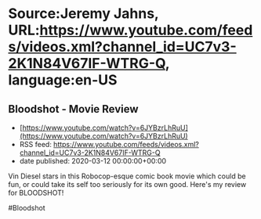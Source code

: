 # Source:Jeremy Jahns, URL:https://www.youtube.com/feeds/videos.xml?channel_id=UC7v3-2K1N84V67IF-WTRG-Q, language:en-US

## Bloodshot - Movie Review
 - [https://www.youtube.com/watch?v=6JYBzrLhRuU](https://www.youtube.com/watch?v=6JYBzrLhRuU)
 - RSS feed: https://www.youtube.com/feeds/videos.xml?channel_id=UC7v3-2K1N84V67IF-WTRG-Q
 - date published: 2020-03-12 00:00:00+00:00

Vin Diesel stars in this Robocop-esque comic book movie which could be fun, or could take its self too seriously for its own good. Here's my review for BLOODSHOT!

#Bloodshot

